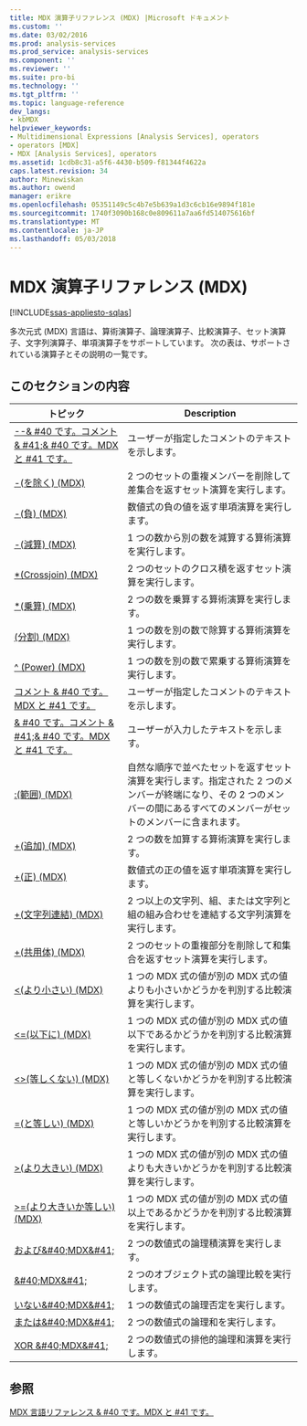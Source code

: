 ```yaml
---
title: MDX 演算子リファレンス (MDX) |Microsoft ドキュメント
ms.custom: ''
ms.date: 03/02/2016
ms.prod: analysis-services
ms.prod_service: analysis-services
ms.component: ''
ms.reviewer: ''
ms.suite: pro-bi
ms.technology: ''
ms.tgt_pltfrm: ''
ms.topic: language-reference
dev_langs:
- kbMDX
helpviewer_keywords:
- Multidimensional Expressions [Analysis Services], operators
- operators [MDX]
- MDX [Analysis Services], operators
ms.assetid: 1cdb8c31-a5f6-4430-b509-f81344f4622a
caps.latest.revision: 34
author: Minewiskan
ms.author: owend
manager: erikre
ms.openlocfilehash: 05351149c5c4b7e5b639a1d3c6cb16e9894f181e
ms.sourcegitcommit: 1740f3090b168c0e809611a7aa6fd514075616bf
ms.translationtype: MT
ms.contentlocale: ja-JP
ms.lasthandoff: 05/03/2018
---
```

# <a name="mdx-operator-reference-mdx"></a>MDX 演算子リファレンス (MDX)
[!INCLUDE[ssas-appliesto-sqlas](../includes/ssas-appliesto-sqlas.md)]

  多次元式 (MDX) 言語は、算術演算子、論理演算子、比較演算子、セット演算子、文字列演算子、単項演算子をサポートしています。 次の表は、サポートされている演算子とその説明の一覧です。  
  
## <a name="in-this-section"></a>このセクションの内容  
  
|トピック|Description|  
|-----------|-----------------|  
|[--& #40 です。コメント & #41;& #40 です。MDX と #41 です。](../mdx/comment-mdx-operator-reference.md)|ユーザーが指定したコメントのテキストを示します。|  
|[-&#40;を除く&#41; &#40;MDX&#41;](../mdx/except-mdx-operator.md)|2 つのセットの重複メンバーを削除して差集合を返すセット演算を実行します。|  
|[-&#40;負&#41; &#40;MDX&#41;](../mdx/negative-mdx.md)|数値式の負の値を返す単項演算を実行します。|  
|[-&#40;減算&#41; &#40;MDX&#41;](../mdx/subtract-mdx.md)|1 つの数から別の数を減算する算術演算を実行します。|  
|[&#42;&#40;Crossjoin&#41; &#40;MDX&#41;](../mdx/crossjoin-mdx-operator-reference.md)|2 つのセットのクロス積を返すセット演算を実行します。|  
|[&#42;&#40;乗算&#41; &#40;MDX&#41;](../mdx/multiply-mdx.md)|2 つの数を乗算する算術演算を実行します。|  
|[&#40;分割&#41; &#40;MDX&#41;](../mdx/divide-mdx-operator-reference.md)|1 つの数を別の数で除算する算術演算を実行します。|  
|[^ &#40;Power&#41; &#40;MDX&#41;](../mdx/power-mdx.md)|1 つの数を別の数で累乗する算術演算を実行します。|  
|[コメント & #40 です。MDX と #41 です。](../mdx/comment-mdx.md)|ユーザーが指定したコメントのテキストを示します。|  
|[& #40 です。コメント & #41;& #40 です。MDX と #41 です。](../mdx/comment-mdx-double-slash.md)|ユーザーが入力したテキストを示します。|  
|[:&#40;範囲&#41; &#40;MDX&#41;](../mdx/range-mdx.md)|自然な順序で並べたセットを返すセット演算を実行します。指定された 2 つのメンバーが終端になり、その 2 つのメンバーの間にあるすべてのメンバーがセットのメンバーに含まれます。|  
|[+&#40;追加&#41; &#40;MDX&#41;](../mdx/add-mdx.md)|2 つの数を加算する算術演算を実行します。|  
|[+&#40;正&#41; &#40;MDX&#41;](../mdx/positive-mdx.md)|数値式の正の値を返す単項演算を実行します。|  
|[+&#40;文字列連結&#41; &#40;MDX&#41;](../mdx/string-concatenation-mdx.md)|2 つ以上の文字列、組、または文字列と組の組み合わせを連結する文字列演算を実行します。|  
|[+&#40;共用体&#41; &#40;MDX&#41;](../mdx/union-mdx-operator-reference.md)|2 つのセットの重複部分を削除して和集合を返すセット演算を実行します。|  
|[&#60;&#40;より小さい&#41; &#40;MDX&#41;](../mdx/less-than-mdx.md)|1 つの MDX 式の値が別の MDX 式の値よりも小さいかどうかを判別する比較演算を実行します。|  
|[&#60;=&#40;以下に&#41; &#40;MDX&#41;](../mdx/less-than-or-equal-to-mdx.md)|1 つの MDX 式の値が別の MDX 式の値以下であるかどうかを判別する比較演算を実行します。|  
|[&#60;&#62;&#40;等しくない&#41; &#40;MDX&#41;](../mdx/not-equal-to-mdx.md)|1 つの MDX 式の値が別の MDX 式の値と等しくないかどうかを判別する比較演算を実行します。|  
|[=&#40;と等しい&#41; &#40;MDX&#41;](../mdx/equal-to-mdx.md)|1 つの MDX 式の値が別の MDX 式の値と等しいかどうかを判別する比較演算を実行します。|  
|[&#62;&#40;より大きい&#41; &#40;MDX&#41;](../mdx/greater-than-mdx.md)|1 つの MDX 式の値が別の MDX 式の値よりも大きいかどうかを判別する比較演算を実行します。|  
|[&#62;=&#40;より大きいか等しい&#41; &#40;MDX&#41;](../mdx/greater-than-or-equal-to-mdx.md)|1 つの MDX 式の値が別の MDX 式の値以上であるかどうかを判別する比較演算を実行します。|  
|[および&AMP;#40;MDX&AMP;#41;](../mdx/and-mdx.md)|2 つの数値式の論理積演算を実行します。|  
|[&AMP;#40;MDX&AMP;#41;](../mdx/is-mdx.md)|2 つのオブジェクト式の論理比較を実行します。|  
|[いない&AMP;#40;MDX&AMP;#41;](../mdx/not-mdx.md)|1 つの数値式の論理否定を実行します。|  
|[または&AMP;#40;MDX&AMP;#41;](../mdx/or-mdx.md)|2 つの数値式の論理和を実行します。|  
|[XOR &AMP;#40;MDX&AMP;#41;](../mdx/xor-mdx.md)|2 つの数値式の排他的論理和演算を実行します。|  
  
## <a name="see-also"></a>参照  
 [MDX 言語リファレンス & #40 です。MDX と #41 です。](../mdx/mdx-language-reference-mdx.md)  
  
  
